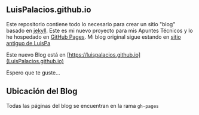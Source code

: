 ## LuisPalacios.github.io

Este repositorio contiene todo lo necesario para crear un sitio "blog" basado en [jekyll](http://jekyllrb.com). Este es mi nuevo proyecto para mis Apuntes Técnicos y lo he hospedado en [GitHub Pages](https://pages.github.com). Mi blog original sigue estando en [sitio antiguo de LuisPa](https://www.luispa.com)

Este nuevo Blog está en [https://luispalacios.github.io](LuisPalacios.github.io)

Espero que te guste...

## Ubicación del Blog

Todas las páginas del blog se encuentran en la rama `gh-pages`

<br/>



